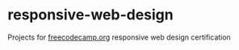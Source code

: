 # responsive-web-design
Projects for [freecodecamp.org](https://www.freecodecamp.org/learn/responsive-web-design/) responsive web design certification

